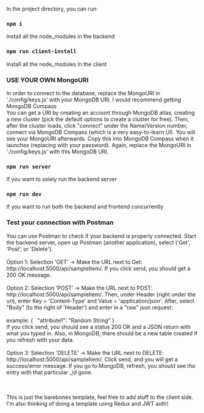 In the project directory, you can run:

### `npm i`
Install all the node_modules in the backend 

### `npm run client-install`
Install all the node_modules in the client

### USE YOUR OWN MongoURI
In order to connect to the database, replace the MongoURI in './config/keys.js' with your MongoDB URI. I would recommend getting MongoDB Compass
\
You can get a URI by creating an account through MongoDB atlas, creating a new cluster (pick the default options to create a cluster for free). Then, after the cluster loads, click "connect" under the Name/Version number, connect via MongoDB Compass (which is a very easy-to-learn UI). You will see your MongoURI afterwards. Copy this into MongoDB Compass when it launches (replacing <password> with your password). Again, replace the MongoURI in './config/keys.js' with this MongoDB URI.


### `npm run server`
If you want to solely run the backend server

### `npm run dev`
If you want to run both the backend and frontend concurrently



### Test your connection with Postman
You can use Postman to check if your backend is properly connected. Start the backend server, open up Postman (another application), select ('Get', 'Post', or 'Delete').
\
\
Option 1: Selection 'GET' -> Make the URL next to Get: http://localhost:5000/api/sampleItem/. If you click send, you should get a 200 OK message.
\
\
Option 2: Selection 'POST' -> Make the URL next to POST: http://localhost:5000/api/sampleItem/. Then, under Header (right under the url), enter Key = 'Content-Type' and Value = 'application/json'. After, select "Body" (to the right of 'Header') and enter in a "raw" json request:
\
\
example:
{
    &nbsp; "attribute1": "Random String"
} 
\
If you click send, you should see a status 200 OK and a JSON return with what you typed in. Also, in MongoDB, there should be a new table created if you refresh with your data.
\
\
Option 3: Selection 'DELETE' -> Make the URL next to DELETE: http://localhost:5000/api/sampleItem/<idHere>. Click send, and you will get a success/error message. If you go to MongoDB, refresh, you should see the entry with that particular _id gone.


\
\
This is just the barebones template, feel free to add stuff to the client side. I'm also thinking of doing a template using Redux and JWT auth!
